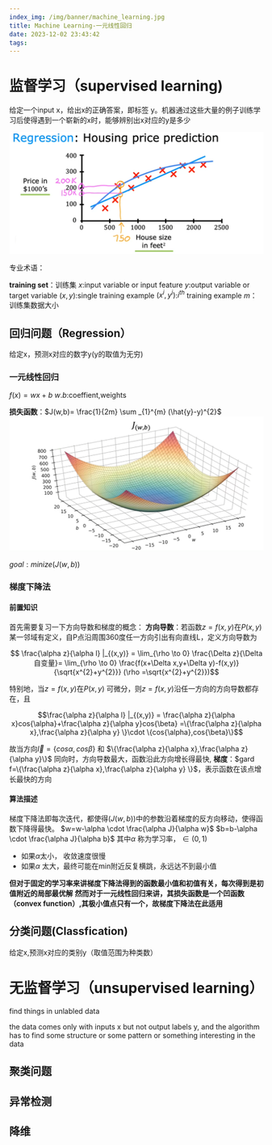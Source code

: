```yaml
---
index_img: /img/banner/machine_learning.jpg 
title: Machine Learning-一元线性回归
date: 2023-12-02 23:43:42
tags:
---
```


# 监督学习（supervised learning)

给定一个input x，给出x的正确答案，即标签 y。机器通过这些大量的例子训练学习后使得遇到一个崭新的x时，能够辨别出x对应的y是多少

![](/img/machine_learning/regression_exap.png)

专业术语：

**training set**：训练集
$x$:input variable  or input feature
$y$:output variable or target variable
$(x,y)$:single training example
$(x^{i},y^{i})$:$i^{th}$  training example
$m$：训练集数据大小

## 回归问题（Regression）

给定x，预测x对应的数字y(y的取值为无穷)

### 一元线性回归

$f(x)=wx+b$
$w.b$:coeffient,weights

**损失函数**：$J(w,b)= \frac{1}{2m} \sum _{1}^{m} (\hat{y}-y)^{2}$
![](/img/machine_learning/visual_cost.png)

$goal:minize(J(w,b))$

### 梯度下降法

#### 前置知识

首先需要复习一下方向导数和梯度的概念：
**方向导数**：若函数$z=f(x,y)$在$P(x,y)$ 某一邻域有定义，自P点沿周围360度任一方向引出有向直线L，定义方向导数为

$$ \frac{\alpha z}{\alpha l} |_{(x,y)} = \lim_{\rho \to 0} \frac{\Delta z}{\Delta 自变量}= \lim_{\rho \to 0} \frac{f(x+\Delta x,y+\Delta y)-f(x,y)}{\sqrt{x^{2}+y^{2}}} (\rho =\sqrt{x^{2}+y^{2}})$$  

特别地，当$z=f(x,y)$在$P(x,y)$ 可微分，则$z=f(x,y)$沿任一方向的方向导数都存在，且

$$\frac{\alpha z}{\alpha l} |_{(x,y)} = \frac{\alpha z}{\alpha x}cos{\alpha}+\frac{\alpha z}{\alpha y}cos{\beta} =\{\frac{\alpha z}{\alpha x},\frac{\alpha z}{\alpha y} \}\cdot \{cos{\alpha},cos{\beta}\}$$

故当方向$\vec {l}=\{cos{\alpha},cos{\beta}\}$ 和 $\{\frac{\alpha z}{\alpha x},\frac{\alpha z}{\alpha y}\}$ 同向时，方向导数最大，函数沿此方向增长得最快,
**梯度**：$gard f=\{\frac{\alpha z}{\alpha x},\frac{\alpha z}{\alpha y} \}$，表示函数在该点增长最快的方向

#### 算法描述

梯度下降法即每次迭代，都使得$(J(w,b))$中的参数沿着梯度的反方向移动，使得函数下降得最快。
$w=w-\alpha \cdot \frac{\alpha J}{\alpha w}$
$b=b-\alpha \cdot \frac{\alpha J}{\alpha b}$
其中$\alpha$ 称为学习率，$\in (0,1)$

* 如果$\alpha$太小， 收敛速度很慢
* 如果$\alpha$ 太大，最终可能在min附近反复横跳，永远达不到最小值

**但对于固定的学习率来讲梯度下降法得到的函数最小值和初值有关，每次得到是初值附近的局部最优解**
**然而对于一元线性回归来讲，其损失函数是一个凹函数（convex function）,其极小值点只有一个，故梯度下降法在此适用**

## 分类问题(Classfication)

给定x,预测x对应的类别y（取值范围为种类数）

# 无监督学习（unsupervised learning）

find things in unlabled data

the data comes only with inputs x but not output labels y, and the algorithm has to find some structure or some pattern or something interesting in the data

## 聚类问题

## 异常检测

## 降维
